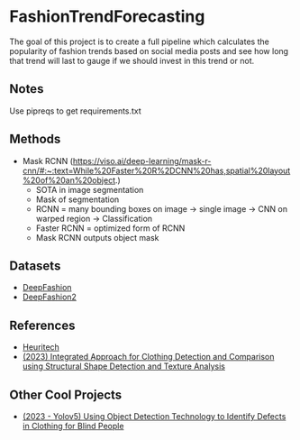# FashionTrendForecasting

The goal of this project is to create a full pipeline which calculates the popularity of fashion trends based on social media posts and see how long that trend will last to gauge if we should invest in this trend or not.

## Notes

Use pipreqs to get requirements.txt



## Methods
- Mask RCNN (https://viso.ai/deep-learning/mask-r-cnn/#:~:text=While%20Faster%20R%2DCNN%20has,spatial%20layout%20of%20an%20object.)
    - SOTA in image segmentation
    - Mask of segmentation
    - RCNN = many bounding boxes on image -> single image -> CNN on warped region -> Classification
    - Faster RCNN = optimized form of RCNN
    - Mask RCNN outputs object mask

## Datasets
- [DeepFashion](https://mmlab.ie.cuhk.edu.hk/projects/DeepFashion.html)
- [DeepFashion2](https://github.com/switchablenorms/DeepFashion2)

## References
* [Heuritech](https://www.heuritech.com/)
* [(2023) Integrated Approach for Clothing Detection and Comparison using Structural Shape Detection and Texture Analysis](https://pdf.sciencedirectassets.com/280203/1-s2.0-S1877050923X0009X/1-s2.0-S1877050923014047/main.pdf?X-Amz-Security-Token=IQoJb3JpZ2luX2VjEPz%2F%2F%2F%2F%2F%2F%2F%2F%2F%2FwEaCXVzLWVhc3QtMSJGMEQCIGXQjUlqStgTGkQqHUjucNlK3C6zNILOrEB%2F5Qyiwy%2FQAiB3FHbEkqOj13fPoAGOOstnkbwLBHM5R46LyEbrc3R93yq8BQiE%2F%2F%2F%2F%2F%2F%2F%2F%2F%2F8BEAUaDDA1OTAwMzU0Njg2NSIM6HwlLOqMzW7mTy28KpAFCMAoAMr3hqXFoQ%2F%2F7XsJ15pDMwU3g%2FHpSl8pmwx3YNXpFagW3X2MoqE4cCnpSygtVJRiEPFigYzqscPqfqfbuEH%2BYYOwnEKuBZfEcowT%2BC%2F923aKwBQsZ5kLwHnoI27ZDMlS7NNdfEkmCLgUHuS%2BIunU5VXgYaQlu3Ygd7hvwPpjJcBokftX4VxRcK8fQRAvf80BVNL%2FaESB0XWdWYtzUyHHRiNs3GgALurU%2BnXRT6wObUkbHWFsPnihSiQz%2FT5yooJd%2F1A%2B2fUDVWzey1mue5EiPzBN8T76je98WjoWbSwdlewls8HnGsb79A%2FA%2B75zjK4BoXiDuXrnHbTe21EnThaeSjv5iy3hObXzulA8s4pCf5tpP75ighaQvJsrgj8%2Bey%2BOrSHXLcyg7QDShKHPfSACCRBUFWDSUFMOdWhx9dCDvZwyp%2FtqdHo9EGsmHssFiscJc59FcdQfN9Nu2Jeb06s6DQoBgbMNGR8Mb0lBPaEgnNeHj97LrvxOWxz7Op%2BcqRN1HjJp9mcRnpF4NJQ9OVX2swfWUes4dQ2xpm6%2FYQtgZxeUl3gcBLy92Bx0CJP1H96t195RBd2QyzRLRR2KpB%2FaccNnVuyvZOOXBBUiuxqmA6rDG37YiiRSPCsob%2BqtpLzzFt7etK1U6yBrDhVkc1hPixrvzEQBT4%2BdCd2DJj6kAOi5bQg3SDIo6eMw891BGfc5zWbf%2BAO%2B1V9zP5YIus1KOZ8ZawoPtDPFRESlMjfUiQ7vu4AScrGBFOdVRBN7PWjJ45u2xN2axiG%2BegmMPDKM9%2BpLqMpWLS6T2lGieFZlB6lhNiK8cpWVjGgHhdXAgohCZ8GR0IEpMBpy9K4kvTvWkJz0oVC7FCHvNZeD6o8wxIiprAY6sgGGItXYho9pqLZjDv1PQysLDDWjjw6pypR7VOu%2B%2F7q7vl6AFUuZC1zoARZoYL6A%2BIu18hJIZRk%2FKbaJ3dHIcYQiDwM0y2LMOcra1IgFvYgRqCz%2BVZZccvZHw3ke0YCVHNd7rde2TCPAcUI8HmXEHTV5ixRQZ5F2fP0nhzqi1BLg3CtRFhcaXmuGUf6akjtzvXYNNvvFxK0fLb6087XqlbWVZZR%2B%2FZpwPo7SdoOJa5%2BQd%2BUL&X-Amz-Algorithm=AWS4-HMAC-SHA256&X-Amz-Date=20231226T041718Z&X-Amz-SignedHeaders=host&X-Amz-Expires=300&X-Amz-Credential=ASIAQ3PHCVTYY4UCIB6P%2F20231226%2Fus-east-1%2Fs3%2Faws4_request&X-Amz-Signature=fb838bf4a0a5db99d88a775164b09f093a507a59a706f0951c672265ccb5e97a&hash=10cc8e4709b4b31525143c4e3fdb3a3fca180eb319fdd4dcda83ce91df1d625d&host=68042c943591013ac2b2430a89b270f6af2c76d8dfd086a07176afe7c76c2c61&pii=S1877050923014047&tid=spdf-e5481efb-91da-4e92-9cfd-d7830160ad6e&sid=0bbc941e631e8948c55977e79eb82bb7e46dgxrqa&type=client&tsoh=d3d3LnNjaWVuY2VkaXJlY3QuY29t&ua=0f135a5104515c525658&rr=83b683693847c633&cc=us)

## Other Cool Projects
* [(2023 - Yolov5) Using Object Detection Technology to Identify Defects in Clothing for Blind People](https://www.ncbi.nlm.nih.gov/pmc/articles/PMC10181740/)